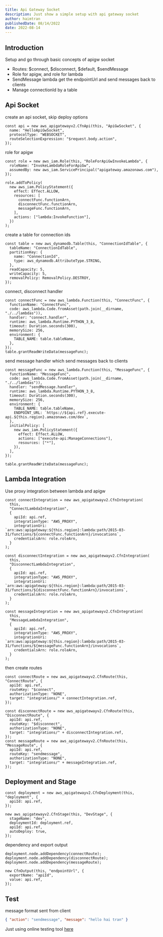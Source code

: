 ```yaml
---
title: Api Gateway Socket
description: Just show a simple setup with api gateway socket
author: haimtran
publishedDate: 08/14/2022
date: 2022-08-14
---
```


## Introduction

Setup and go through basic concepts of apigw socket

- Routes: $connect, $disconnect, $default, $sendMessage
- Role for apigw, and role for lambda
- SendMessage lambda get the endpointUrl and send messages back to clients
- Manage connectionId by a table

## Api Socket

create an api socket, skip deploy options

```tsx
const api = new aws_apigatewayv2.CfnApi(this, "ApiGwSocket", {
  name: "HelloApiGwSocket",
  protocolType: "WEBSOCKET",
  routeSelectionExpression: "$request.body.action",
});
```

role for apigw

```tsx
const role = new aws_iam.Role(this, "RoleForApiGwInvokeLambda", {
  roleName: "InvokeLambdaRoleForApiGw",
  assumedBy: new aws_iam.ServicePrincipal("apigateway.amazonaws.com"),
});

role.addToPolicy(
  new aws_iam.PolicyStatement({
    effect: Effect.ALLOW,
    resources: [
      connectFunc.functionArn,
      disconnectFunc.functionArn,
      messageFunc.functionArn,
    ],
    actions: ["lambda:InvokeFunction"],
  })
);
```

create a table for connection ids

```tsx
const table = new aws_dynamodb.Table(this, "ConnectionIdTable", {
  tableName: "ConnectionIdTable",
  partitionKey: {
    name: "ConnectionId",
    type: aws_dynamodb.AttributeType.STRING,
  },
  readCapacity: 5,
  writeCapacity: 5,
  removalPolicy: RemovalPolicy.DESTROY,
});
```

connect, disconnect handler

```tsx
const connectFunc = new aws_lambda.Function(this, "ConnectFunc", {
  functionName: "ConnectFunc",
  code: aws_lambda.Code.fromAsset(path.join(__dirname, "./../lambdas")),
  handler: "connect.handler",
  runtime: aws_lambda.Runtime.PYTHON_3_8,
  timeout: Duration.seconds(300),
  memorySize: 256,
  environment: {
    TABLE_NAME: table.tableName,
  },
});
table.grantReadWriteData(messageFunc);
```

send message handler which send messages back to clients

```tsx
const messageFunc = new aws_lambda.Function(this, "MessageFunc", {
  functionName: "MessageFunc",
  code: aws_lambda.Code.fromAsset(path.join(__dirname, "./../lambdas")),
  handler: "sendMessage.handler",
  runtime: aws_lambda.Runtime.PYTHON_3_8,
  timeout: Duration.seconds(300),
  memorySize: 256,
  environment: {
    TABLE_NAME: table.tableName,
    ENDPOINT_URL: `https://${api.ref}.execute-api.${this.region}.amazonaws.com/dev`,
  },
  initialPolicy: [
    new aws_iam.PolicyStatement({
      effect: Effect.ALLOW,
      actions: ["execute-api:ManageConnections"],
      resources: ["*"],
    }),
  ],
});

table.grantReadWriteData(messageFunc);
```

## Lambda Integration

Use proxy integration between lambda and apigw

```tsx
const connectIntegration = new aws_apigatewayv2.CfnIntegration(
  this,
  "ConnectLambdaIntegration",
  {
    apiId: api.ref,
    integrationType: "AWS_PROXY",
    integrationUri: `arn:aws:apigateway:${this.region}:lambda:path/2015-03-31/functions/${connectFunc.functionArn}/invocations`,
    credentialsArn: role.roleArn,
  }
);

const disconnectIntegration = new aws_apigatewayv2.CfnIntegration(
  this,
  "DisconnectLambdaIntegration",
  {
    apiId: api.ref,
    integrationType: "AWS_PROXY",
    integrationUri: `arn:aws:apigateway:${this.region}:lambda:path/2015-03-31/functions/${disconnectFunc.functionArn}/invocations`,
    credentialsArn: role.roleArn,
  }
);

const messageIntegration = new aws_apigatewayv2.CfnIntegration(
  this,
  "MessageLambdaIntegration",
  {
    apiId: api.ref,
    integrationType: "AWS_PROXY",
    integrationUri: `arn:aws:apigateway:${this.region}:lambda:path/2015-03-31/functions/${messageFunc.functionArn}/invocations`,
    credentialsArn: role.roleArn,
  }
);
```

then create routes

```tsx
const connectRoute = new aws_apigatewayv2.CfnRoute(this, "ConnectRoute", {
  apiId: api.ref,
  routeKey: "$connect",
  authorizationType: "NONE",
  target: "integrations/" + connectIntegration.ref,
});

const disconnectRoute = new aws_apigatewayv2.CfnRoute(this, "DisconnectRoute", {
  apiId: api.ref,
  routeKey: "$disconnect",
  authorizationType: "NONE",
  target: "integrations/" + disconnectIntegration.ref,
});
const messageRoute = new aws_apigatewayv2.CfnRoute(this, "MessageRoute", {
  apiId: api.ref,
  routeKey: "sendmessage",
  authorizationType: "NONE",
  target: "integrations/" + messageIntegration.ref,
});
```

## Deployment and Stage

```tsx
const deployment = new aws_apigatewayv2.CfnDeployment(this, "deployment", {
  apiId: api.ref,
});

new aws_apigatewayv2.CfnStage(this, "DevStage", {
  stageName: "dev",
  deploymentId: deployment.ref,
  apiId: api.ref,
  autoDeploy: true,
});
```

dependency and export output

```tsx
deployment.node.addDependency(connectRoute);
deployment.node.addDependency(disconnectRoute);
deployment.node.addDependency(messageRoute);

new CfnOutput(this, "endpointUrl", {
  exportName: "apiId",
  value: api.ref,
});
```

## Test

message format sent from client

```json
{ "action": "sendmessage", "message": "hello hai tran" }
```

Just using online testing tool [here](https://www.piesocket.com/)
